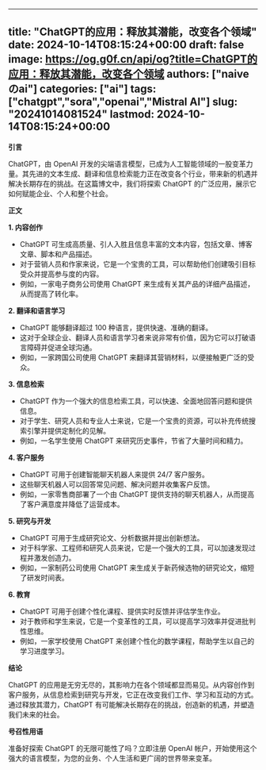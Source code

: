 
---
title: "ChatGPT的应用：释放其潜能，改变各个领域"
date: 2024-10-14T08:15:24+00:00
draft: false
image: https://og.g0f.cn/api/og?title=ChatGPT的应用：释放其潜能，改变各个领域
authors: ["naiveのai"]
categories: ["ai"]
tags: ["chatgpt","sora","openai","Mistral AI"]
slug: "20241014081524"
lastmod: 2024-10-14T08:15:24+00:00
---
**引言**

ChatGPT，由 OpenAI 开发的尖端语言模型，已成为人工智能领域的一股变革力量。其先进的文本生成、翻译和信息检索能力正在改变各个行业，带来新的机遇并解决长期存在的挑战。在这篇博文中，我们将探索 ChatGPT 的广泛应用，展示它如何赋能企业、个人和整个社会。

**正文**

**1. 内容创作**

* ChatGPT 可生成高质量、引人入胜且信息丰富的文本内容，包括文章、博客文章、脚本和产品描述。
* 对于营销人员和作家来说，它是一个宝贵的工具，可以帮助他们创建吸引目标受众并提高参与度的内容。
* 例如，一家电子商务公司使用 ChatGPT 来生成有关其产品的详细产品描述，从而提高了转化率。

**2. 翻译和语言学习**

* ChatGPT 能够翻译超过 100 种语言，提供快速、准确的翻译。
* 这对于全球企业、翻译人员和语言学习者来说非常有价值，因为它可以打破语言障碍并促进全球沟通。
* 例如，一家跨国公司使用 ChatGPT 来翻译其营销材料，以便接触更广泛的受众。

**3. 信息检索**

* ChatGPT 作为一个强大的信息检索工具，可以快速、全面地回答问题和提供信息。
* 对于学生、研究人员和专业人士来说，它是一个宝贵的资源，可以补充传统搜索引擎并提供定制化的见解。
* 例如，一名学生使用 ChatGPT 来研究历史事件，节省了大量时间和精力。

**4. 客户服务**

* ChatGPT 可用于创建智能聊天机器人来提供 24/7 客户服务。
* 这些聊天机器人可以回答常见问题、解决问题并收集客户反馈。
* 例如，一家零售商部署了一个由 ChatGPT 提供支持的聊天机器人，从而提高了客户满意度并降低了运营成本。

**5. 研究与开发**

* ChatGPT 可用于生成研究论文、分析数据并提出创新想法。
* 对于科学家、工程师和研究人员来说，它是一个强大的工具，可以加速发现过程并激发创造力。
* 例如，一家制药公司使用 ChatGPT 来生成关于新药候选物的研究论文，缩短了研发时间表。

**6. 教育**

* ChatGPT 可用于创建个性化课程、提供实时反馈并评估学生作业。
* 对于教师和学生来说，它是一个变革性的工具，可以提高学习效率并促进批判性思维。
* 例如，一家学校使用 ChatGPT 来创建个性化的数学课程，帮助学生以自己的学习进度学习。

**结论**

ChatGPT 的应用是无穷无尽的，其影响力在各个领域都显而易见。从内容创作到客户服务，从信息检索到研究与开发，它正在改变我们工作、学习和互动的方式。通过释放其潜力，ChatGPT 有可能解决长期存在的挑战，创造新的机遇，并塑造我们未来的社会。

**号召性用语**

准备好探索 ChatGPT 的无限可能性了吗？立即注册 OpenAI 帐户，开始使用这个强大的语言模型，为您的业务、个人生活和更广阔的世界带来变革。